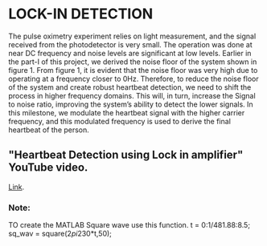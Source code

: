 # LOCK-IN DETECTION

The pulse oximetry experiment relies on light measurement, and the signal received from the photodetector is very small. The operation was done at near DC frequency and noise levels are significant at low levels.
Earlier in the part-I of this project, we derived the noise floor of the system shown in figure 1. From figure 1, it is evident that the noise floor was very high due to operating at a frequency closer to 0Hz. Therefore, to reduce the noise floor of the system and create robust heartbeat detection, we need to shift the process in higher frequency domains. This will, in turn, increase the Signal to noise ratio, improving the system’s ability to detect the lower signals.
In this milestone, we modulate the heartbeat signal with the higher carrier frequency, and this modulated frequency is used to derive the final heartbeat of the person.

## "Heartbeat Detection using Lock in amplifier" YouTube video.
[Link](https://youtu.be/3yoKhLjXUSQ).

### Note:
TO create the MATLAB Square wave use this function.
 t = 0:1/481.88:8.5;
 sq_wav = square(2*pi*230*t,50);



